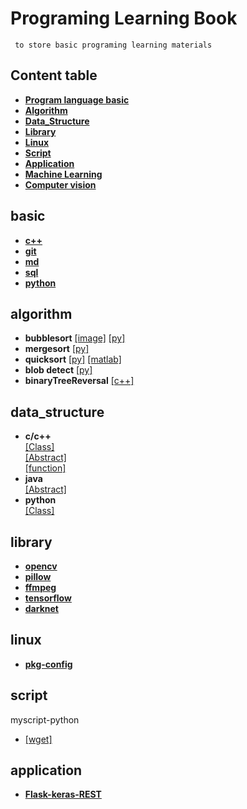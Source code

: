 # Programing Learning Book 

` to store basic programing learning materials`

## Content table  
- **[Program language basic](#basic)**  
- **[Algorithm](#algorithm)**  
- **[Data_Structure](#data_structure)**  
- **[Library](#library)**  
- **[Linux](#linux)**  
- **[Script](#script)**  
- **[Application](#application)**  
- **[Machine Learning](./machine_learning/machine_learning.md)**  
- **[Computer vision](./computer_vision/computer_vision.md)**  

## basic  
- **[c++](./language/C++.md)**  
- **[git](./language/Git-note.md)**  
- **[md](./language/markdown.md)**
- **[sql](./language/database/sql.md)**
- **[python](./language/python.md)**

## algorithm  
- **bubblesort**
[[image]](./files/imagelist.md#blob)
[[py]](./algorithm/python/_bubblesort.py)
- **mergesort**
[[py]](./algorithm/python/_mergesort.py)
- **quicksort**
[[py]](./algorithm/python/_quicksort.py)
[[matlab]](./algorithm/matlab/_quicksrot.py)
- **blob detect**
[[py]](./algorithm/python/_blob_detect.py)
- **binaryTreeReversal**
[[c++]](./algorithm/c++/binaryTreeReversal.cpp)

## data_structure
- **c/c++**  
[[Class]](./data_structure/C_C++/typedef.md)  
[[Abstract]](./data_structure/C_C++/abstract.md)  
[[function]](./data_structure/C_C++/void_const.md)  
- **java**  
[[Abstract]](./data_structure/java/abstract_interface.md)
- **python**  
[[Class]](./data_structure/python/class.md)  

## library 
- **[opencv](./library/opencv.md)**  
- **[pillow](./library/pillow.md)**  
- **[ffmpeg](./library/ffmpeg.md)**  
- **[tensorflow](./library/tensorflow.md)**  
- **[darknet](./library/darknet.md)**  

## linux 
- **[pkg-config](./linux/pkg-config.md)**  

## script  
myscript-python
- [[wget]](./script/wget.py)

## application  
- **[Flask-keras-REST](./application/flask_keras_rest.md)**  

